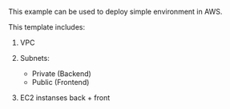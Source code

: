 This example can be used to deploy simple environment in AWS.

This template includes:

1) VPC

2) Subnets:
    - Private (Backend)
    - Public (Frontend)

3) EC2 instanses back + front